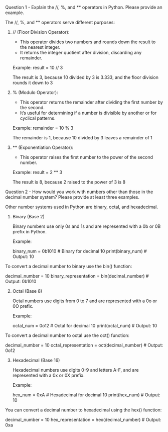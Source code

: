 Question 1 - Explain the //, %, and ** operators in Python. Please provide an example.

The //, %, and ** operators serve different purposes:

1. // (Floor Division Operator):

    - This operator divides two numbers and rounds down the result to the nearest integer.
    - It returns the integer quotient after division, discarding any remainder.

   Example: result = 10 // 3

   The result is 3, because 10 divided by 3 is 3.333, and the floor division rounds it down to 3


2. % (Modulo Operator):

    - This operator returns the remainder after dividing the first number by the second.
    - It’s useful for determining if a number is divisible by another or for cyclical patterns.

   Example: remainder = 10 % 3

   The remainder is 1, because 10 divided by 3 leaves a remainder of 1


3. ** (Exponentiation Operator):

    - This operator raises the first number to the power of the second number.

   Example: result = 2 ** 3

   The result is 8, because 2 raised to the power of 3 is 8

Question 2 - How would you work with numbers other than those in the decimal number system? Please provide at least
three examples.

Other number systems used in Python are binary, octal, and hexadecimal.

1. Binary (Base 2)

   Binary numbers use only 0s and 1s and are represented with a 0b or 0B prefix in Python.

   Example:

   binary_num = 0b1010 # Binary for decimal 10
   print(binary_num)  # Output: 10

To convert a decimal number to binary use the bin() function:

decimal_number = 10
binary_representation = bin(decimal_number)  # Output: 0b1010

2. Octal (Base 8)

   Octal numbers use digits from 0 to 7 and are represented with a 0o or 0O prefix.

   Example:

   octal_num = 0o12 # Octal for decimal 10
   print(octal_num)  # Output: 10

To convert a decimal number to octal use the oct() function:

decimal_number = 10
octal_representation = oct(decimal_number)  # Output: 0o12

3. Hexadecimal (Base 16)

   Hexadecimal numbers use digits 0-9 and letters A-F, and are represented with a 0x or 0X prefix.

   Example:

   hex_num = 0xA # Hexadecimal for decimal 10
   print(hex_num)  # Output: 10

You can convert a decimal number to hexadecimal using the hex() function:

decimal_number = 10
hex_representation = hex(decimal_number)  # Output: 0xa
